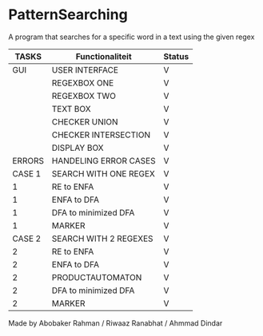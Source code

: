 # PatternSearching
A program that searches for a specific word in a text using the given regex

|TASKS | Functionaliteit              | Status |
|---------|-------------------------- |--------|
| GUI     | USER INTERFACE            | V      |
|         | REGEXBOX ONE              | V      |
|         | REGEXBOX TWO              | V      |
|         | TEXT BOX                  | V      |
|         | CHECKER UNION             | V      |
|         | CHECKER INTERSECTION      | V      |
|         | DISPLAY BOX               | V      |
| ERRORS  | HANDELING ERROR CASES     | V      |
| CASE 1  |SEARCH WITH ONE REGEX      | V      |
|   1     |RE to ENFA                 | V      |
|   1     |ENFA to DFA                | V      |
|   1     |DFA to minimized DFA       | V      |
|   1     |MARKER                     | V      |
| CASE 2  |SEARCH WITH 2 REGEXES      | V      |
|   2     |RE to ENFA                 | V      |
|   2     |ENFA to DFA                | V      |
|   2     |PRODUCTAUTOMATON          | V      |
|   2     |DFA to minimized DFA       | V      |
|   2     |MARKER                     | V      |

Made by Abobaker Rahman / Riwaaz Ranabhat / Ahmmad Dindar



